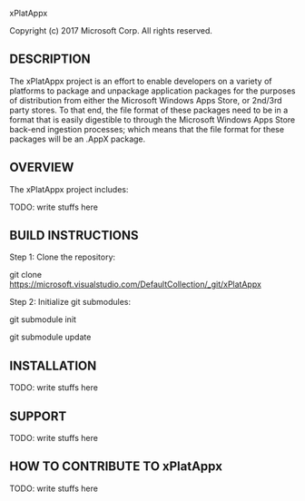 xPlatAppx 

Copyright (c) 2017 Microsoft Corp. 
All rights reserved.

DESCRIPTION
-----------
The xPlatAppx project is an effort to enable developers on a variety of platforms to package and unpackage application packages for the purposes of distribution from either the Microsoft Windows Apps Store, or 2nd/3rd party stores.  To that end, the file format of these packages need to be in a format that is easily digestible to through the Microsoft Windows Apps Store back-end ingestion processes; which means that the file format for these packages will be an .AppX package.

OVERVIEW
--------
The xPlatAppx project includes:

TODO: write stuffs here

BUILD INSTRUCTIONS
------------------

Step 1: Clone the repository:

git clone https://microsoft.visualstudio.com/DefaultCollection/_git/xPlatAppx

Step 2: Initialize git submodules:

git submodule init

git submodule update


INSTALLATION
------------

TODO: write stuffs here

SUPPORT
-------

TODO: write stuffs here

HOW TO CONTRIBUTE TO xPlatAppx
------------------------------

TODO: write stuffs here

